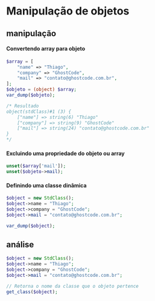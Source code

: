 # Manipulação de objetos

## manipulação

#### Convertendo array para objeto
```php
$array = [
	"name" => "Thiago",
	"company" => "GhostCode",
	"mail" => "contato@ghostcode.com.br",
];
$objeto = (object) $array;
var_dump($objeto);

/* Resultado
object(stdClass)#1 (3) {
	["name"] => string(6) "Thiago"
	["company"] => string(9) "GhostCode"
	["mail"] => string(24) "contato@ghostcode.com.br"
}
*/
```

#### Excluindo uma propriedade do objeto ou array
```php
unset($array['mail']);
unset($objeto->mail);
```

#### Definindo uma classe dinâmica
```php
$object = new StdClass();
$object->name = "Thiago";
$object->company = "GhostCode";
$object->mail = "contato@ghostcode.com.br";

var_dump($object);
```

## análise
```php
$object = new StdClass();
$object->name = "Thiago";
$object->company = "GhostCode";
$object->mail = "contato@ghostcode.com.br";

// Retorna o nome da classe que o objeto pertence
get_class($object);


```

<!--stackedit_data:
eyJoaXN0b3J5IjpbLTE1OTQ0MTQ4NjYsMTcyMTkyMTIxMywxMD
c4Nzk4OTNdfQ==
-->